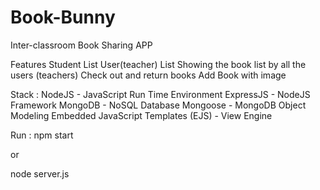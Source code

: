 # Book-Bunny
Inter-classroom Book Sharing APP

Features
Student List
User(teacher) List
Showing the book list by all the users (teachers)
Check out and return books
Add Book with image

Stack :
NodeJS - JavaScript Run Time Environment
ExpressJS - NodeJS Framework
MongoDB - NoSQL Database
Mongoose - MongoDB Object Modeling
Embedded JavaScript Templates (EJS) - View Engine

Run :
npm start

or

node server.js
